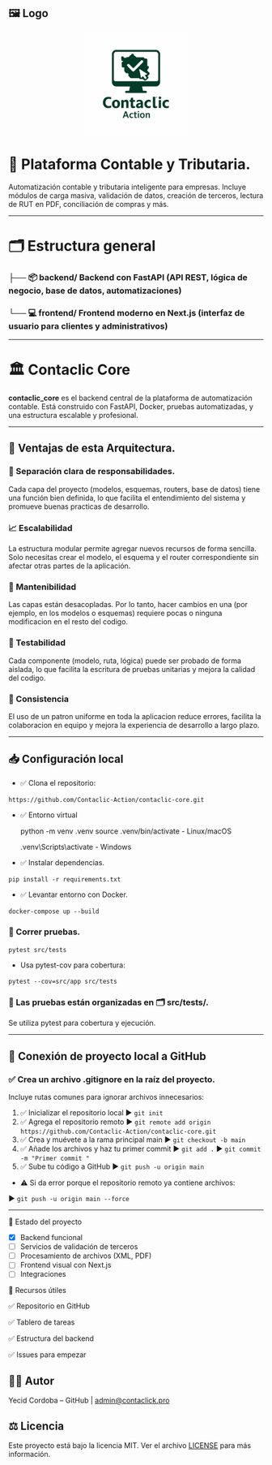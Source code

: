 ## 🖼️ Logo

<p align="center">
  <img src="./assets/logo.png" alt="Contaclic Logo" width="200"/>
</p>

# 🧠  Plataforma Contable y Tributaria.


Automatización contable y tributaria inteligente para empresas. Incluye módulos de carga masiva, validación de datos, creación de terceros, lectura de RUT en PDF, conciliación de compras y más.

---

# 🗂️ Estructura general

### ├── 📦 backend/   Backend con FastAPI (API REST, lógica de negocio, base de datos, automatizaciones)
### └── 💻 frontend/  Frontend moderno en Next.js (interfaz de usuario para clientes y administrativos)

---

# 🏛️ Contaclic Core

**contaclic_core** es el backend central de la plataforma de automatización contable. Está construido con FastAPI, Docker, pruebas automatizadas, y una estructura escalable y profesional.
                    
---



## 🧱 Ventajas de esta Arquitectura.

### 🧠 Separación clara de responsabilidades.
Cada capa del proyecto (modelos, esquemas, routers, base de datos) tiene una función bien definida, lo que facilita el entendimiento del sistema y promueve buenas practicas de desarrollo.

### 📈 Escalabilidad
La estructura modular permite agregar nuevos recursos de forma sencilla. Solo necesitas crear el modelo, el esquema y el router correspondiente sin afectar otras partes de la aplicación.

### 🔧 Mantenibilidad
Las capas están desacopladas. Por lo tanto, hacer cambios en una (por ejemplo, en los modelos o esquemas) requiere pocas o ninguna modificacion en el resto del codigo.

### 🧪 Testabilidad
Cada componente (modelo, ruta, lógica) puede ser probado de forma aislada, lo que facilita la escritura de pruebas unitarias y mejora la calidad del codigo.

### 🧩 Consistencia
El uso de un patron uniforme en toda la aplicacion reduce errores, facilita la colaboracion en equipo y mejora la experiencia de desarrollo a largo plazo.

---

## 📥 Configuración local


- ✅  Clona el repositorio: 

 `https://github.com/Contaclic-Action/contaclic-core.git` 


- ✅  Entorno virtual 

    python -m venv .venv
    source .venv/bin/activate  - Linux/macOS

    .venv\Scripts\activate     - Windows

- ✅ Instalar dependencias.

 `pip install -r requirements.txt`

- ✅ Levantar entorno con Docker.

 `docker-compose up --build`

### 🧪 Correr pruebas.

 `pytest src/tests`

- Usa pytest-cov para cobertura:

 `pytest --cov=src/app src/tests` 


### 📌 Las pruebas están organizadas en 🗂️ src/tests/. 

Se utiliza pytest para cobertura y ejecución.

---


## 🔗 Conexión de proyecto local a GitHub

### ✅ Crea un archivo .gitignore en la raíz del proyecto.

Incluye rutas comunes para ignorar archivos innecesarios:

1. ✅ Inicializar el repositorio local  ▶ `git init`
2. ✅ Agrega el repositorio remoto ▶ `git remote add origin https://github.com/Contaclic-Action/contaclic-core.git`
3. ✅ Crea y muévete a la rama principal main  ▶ `git checkout -b main`
4. ✅ Añade los archivos y haz tu primer commit ▶ `git add .`
 ▶ `git commit -m "Primer commit "`
5. ✅ Sube tu código a GitHub  ▶ `git push -u origin main`

- ⚠️ Si da error porque el repositorio remoto ya contiene archivos:

▶ `git push -u origin main --force`

---

🚧 Estado del proyecto

- [x] Backend funcional
- [ ] Servicios de validación de terceros
- [ ] Procesamiento de archivos (XML, PDF)
- [ ] Frontend visual con Next.js
- [ ] Integraciones

📌 Recursos útiles

✅ Repositorio en GitHub

✅ Tablero de tareas

✅ Estructura del backend

✅ Issues para empezar

 ## 👨‍💼 Autor
 Yecid Cordoba – GitHub | <admin@contaclick.pro> 

 ## ⚖️ Licencia

Este proyecto está bajo la licencia MIT. Ver el archivo [LICENSE](LICENSE) para más información.
